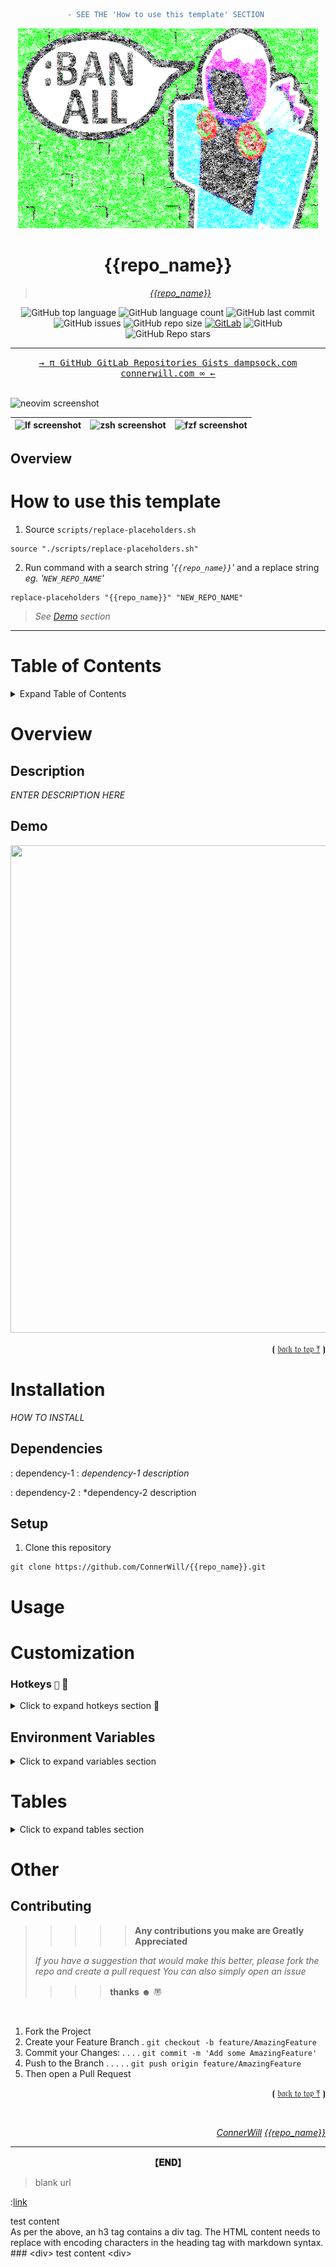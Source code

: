 <div align="center">


```diff
- SEE THE 'How to use this template' SECTION 
```

<!---<img width="480" height="320" src="assets/{{repo_name}}-banner.png">--->
  
  <img width="480" height="320" src="assets/banner.png">

# **{{repo_name}}**
  
> *[*{{repo_name}}*](https://github.com/ConnerWill/{{repo_name}})*
 
 
![GitHub top language](https://img.shields.io/github/languages/top/ConnerWill/%7B%7Brepo_name%7D%7D)
![GitHub language count](https://img.shields.io/github/languages/count/ConnerWill/%7B%7Brepo_name%7D%7D)
![GitHub last commit](https://img.shields.io/github/last-commit/ConnerWill/{{repo_name}})
![GitHub issues](https://img.shields.io/github/issues-raw/ConnerWill/{{repo_name}})
![GitHub repo size](https://img.shields.io/github/repo-size/ConnerWill/{{repo_name}})
[![GitLab](https://img.shields.io/static/v1?label=gitlab&logo=gitlab&color=E24329&message=mirrored)](https://gitlab.com/ConnerWill/{{repo_name}})
![GitHub](https://img.shields.io/github/license/ConnerWill/{{repo_name}})
![GitHub Repo stars](https://img.shields.io/github/stars/ConnerWill/{{repo_name}}?style=social)

---

</div>

<div align="center">
 <span>

  <kbd>
   <a href="https://connerwill.com"><kbd>→ <kbd> π </kbd></kbd></a>
   <a href="https://github.com/ConnerWill"><kbd> GitHub </kbd></a>
   <a href="https://gitlab.com/ConnerWill"><kbd> GitLab </kbd></a>
   <a href="https://github.com/ConnerWill?tab=repositories"><kbd> Repositories </kbd></a>
   <a href="https://gist.github.com/ConnerWill"><kbd> Gists </kbd></a>
   <a href="https://dampsock.com"><kbd> dampsock.com </kbd></a>
   <a href="https://connerwill.com"><kbd> connerwill.com </kbd></a>
   <a href="https://connerwill.com"><kbd><kbd> &infin; </kbd> ← </kbd></a>
  </kbd>
 </span>
</div>
<br>

![neovim screenshot](https://user-images.githubusercontent.com/10108377/140420895-a3ed425b-e19f-4970-b0b5-9d25eec3fbe7.png)

| ![lf screenshot](https://user-images.githubusercontent.com/10108377/140654098-bafadfdf-76d9-43ac-87b9-e42308ea11a3.png) | ![zsh screenshot](https://user-images.githubusercontent.com/10108377/140654211-2bd25f1a-2677-4cf7-ab2e-d043e65e40e5.png) | ![fzf screenshot](https://user-images.githubusercontent.com/10108377/140654357-1bc87a9c-b395-458c-81d4-ce992c589fac.png) |
| ----------------------------------------------------------------------------------------------------------------------- | ------------------------------------------------------------------------------------------------------------------------ | ------------------------------------------------------------------------------------------------------------------------ |


## Overview

# How to use this template

1. Source `scripts/replace-placeholders.sh`
```shell
source "./scripts/replace-placeholders.sh"
```

2. Run command with a search string *'`{{repo_name}}`'* and a replace string *eg.* *'`NEW_REPO_NAME`'*
```shell
replace-placeholders "{{repo_name}}" "NEW_REPO_NAME"
```

> *See [Demo](#demo) section*

<hr>

# Table of Contents
<details>
  <summary>Expand Table of Contents</summary>

  <hr>
  
* [{{repo_name}}](#{{repo_name}})
* [Table of Contents](#table-of-contents)
* [Overview](#overview)
  * [Description](##description)
  * [Demo](##demo)
* [Installation](#installation)
  * [Dependencies](##dependencies)
    * [Dependency-1-Installation](###dependency-1-installation)
  * [Setup](##setup)
* [Usage](#usage)
* [Customization](#customization)
  * [Configuration File](##configuration-file)
    * [Hotkeys](###hotkeys)
  * [Environment Variables](#environment-variables)
* [Other](#other)

<hr>  
<p align="right">⦗ <a href="#top">𝔟𝔞𝔠𝔨 𝔱𝔬 𝔱𝔬𝔭 ⤒</a> ⦘</p>
</details>  

# Overview

## Description

*ENTER DESCRIPTION HERE*

## Demo

<div align="center"><img width="1190" height="780" src="assets/replace-placeholders-demo.gif"></div>
<p align="right">⦗ <a href="#top">𝔟𝔞𝔠𝔨 𝔱𝔬 𝔱𝔬𝔭 ⤒</a> ⦘</p>

# Installation

*HOW TO INSTALL*

## Dependencies

: dependency-1
: *dependency-1 description* 

: dependency-2
: *dependency-2 description

## Setup

1. Clone this repository

```console
git clone https://github.com/ConnerWill/{{repo_name}}.git
```

# Usage

# Customization

### Hotkeys <kbd>``</kbd><b>  </b><br>

<details>
  <summary>Click to expand hotkeys section <b>  </b></summary>

<div align="center">
 
<kbd>`↑`</kbd><br>
<kbd>`←`</kbd><kbd>`↓`</kbd><kbd>`→`</kbd><br><br>
<kbd>`h`</kbd><kbd>`j`</kbd><kbd>`k`</kbd><kbd>`l`</kbd><br><br>
<kbd>`TAB`</kbd>  <kbd>`SHIFT`</kbd> <kbd>`ENTER`</kbd><br>
<kbd>`CTRL`</kbd> <kbd>`SUPER`</kbd> <kbd>`ALT`</kbd><br><br>
<kbd>`INSERT`</kbd><kbd>`HOME`</kbd><kbd>`PgUp`</kbd><br>
<kbd>`DELETE`</kbd><kbd>`END`</kbd><kbd>`PgDn`</kbd><br><br>
<kbd>`~`</kbd> <kbd>`FN`</kbd> <kbd>`F1`</kbd><br>
<kbd>`CAPSLOCK`</kbd> <kbd>`ESC`</kbd><br>
<kbd>`BACKSPACE`</kbd> <kbd>`DEL`</kbd><br>

</div>
</details>
  
  
## Environment Variables

<details>
  <summary>Click to expand variables section</summary>

> *(https://connerwill.com)*

**```ENVVAR```**
: *<kbd>string</kbd>*
: environment variable description. 

**```ENVVAR2```**
: *<kbd>bool</kbd>*
: environment variable description.

**```ENVVAR3```**
: *<kbd>string</kbd>*
: environment variable description. 

**```ENVVAR4```**
: *<kbd>bool</kbd>*
: environment variable description.
  
<p align="right">⦗ <a href="#top">𝔟𝔞𝔠𝔨 𝔱𝔬 𝔱𝔬𝔭 ⤒</a> ⦘</p>
</details>

# Tables



<details>
  <summary>Click to expand tables section</summary>

<hr><br>

<details>
  <summary>Click to expand large tables section</summary>

### Large

```shell
UPPERLEFT_TITLE="TEST"
UPPERLEFT_CONTENT="test"
UPPERMIDDLE_TITLE="TEST"
UPPERMIDDLE_CONTENT="TEST"
UPPERRIGHT_TITLE="TEST"
UPPERRIGHT_CONTENT="test"
LOWERLEFT_TITLE="TEST"
LOWERLEFT_CONTENT="test"
LOWERMIDDLE_TITLE="TEST"
LOWERMIDDLE_CONTENT="test"
LOWERRIGHT_TITLE="TEST"
LOWERRIGHT_CONTENT="test"
```

<div align="center">
  <table border="0" width="100%">
    <col style="width:33%">
    <col style="width:33%">
    <col style="width:33%">
    <tbody>
      <tr style="border: 0px !important;">
        <td valign="top" style="border: 0px !important;"><b>$UPPERLEFT_TITLE</b>$UPPERLEFT_CONTENT</td>
        <td valign="top" style="border: 0px !important;"><b>$UPPERMIDDLE_TITLE</b>$UPPERMIDDLE_CONTENT</td>
        <td valign="top" style="border: 0px !important;"><b>$UPPERRIGHT_TITLE</b>$UPPERRIGHT_CONTENT</td>
      </tr>
      <tr style="border: 0px !important;">
        <td valign="top" style="border: 0px !important;"><b>$LOWERLEFT_TITLE</b>$LOWERLEFT_CONTENT</td>
        <td valign="top" style="border: 0px !important;"><b>$LOWERMIDDLE_TITLE</b>$LOWERMIDDLE_CONTENT</td>
        <td valign="top" style="border: 0px !important;"><b>$LOWERRIGHT_TITLE</b>$LOWERRIGHT_CONTENT</td>
      </tr>
    </tbody>
  </table>
 <p align="right">⦗ <a href="#top">𝔟𝔞𝔠𝔨 𝔱𝔬 𝔱𝔬𝔭 ⤒</a> ⦘</p>
</div>
</details>

<details>
  <summary>Click to expand small tables section</summary>

### Small

<summary>Expand Small Table</summary>
<div align="center">

| title                            | status    | [something](https://example.com)                                                     | demo |   |
|--------------------------------------|-----------|--------------------------------------------------------------------------------------|------|---|
| **[something](https://example.com)   | `content` | <a href="https://asciinema.org/a/osSEzqnmH9pMYEZibNe2K7ZL7" target="_blank">demo</a> |      |   |
| **[something](https://example.com)   | `content` | <a href="https://asciinema.org/a/rCiT9hXQ5IdwqOwg6rifyFZzb" target="_blank">demo</a> |      |   |
| **[something](https://example.com)   |           |                                                                                      |      |   |
| **[something](https://example.com)   | `content` | <a href="https://asciinema.org/a/314508" target="_blank">demo</a>                    |      |   |
| **[something](https://example.com)** | beta      |                                                                                      |      |   |
| **[something](https://example.com)** | alpha     |                                                                                      |      |   |
| **[something](https://example.com)** | alpha     |                                                                                      |      |   |
</details>
  
<p align="right">⦗ <a href="#top">𝔟𝔞𝔠𝔨 𝔱𝔬 𝔱𝔬𝔭 ⤒</a> ⦘</p>
<hr><br>
</div>
</details>
  
# Other

<!--UNCOMMENT TO FOLD 'contributing' SECTION

  <details>
    <summary>Click to expand contributing section</summary>

-->

## Contributing
  
> > > > >   **Any contributions you make are Greatly Appreciated**
>  
> *If you have a suggestion that would make this better,*
> *please fork the repo and create a pull request*
> *You can also simply open an issue*
> 
> > > >   **thanks** ☻ 〠

<br>

1. Fork the Project
2. Create your Feature Branch  . `git checkout -b feature/AmazingFeature`
3. Commit your Changes: . . . .  `git commit -m 'Add some AmazingFeature'`
4. Push to the Branch  . . . . . `git push origin feature/AmazingFeature`
5. Then open a Pull Request

<p align="right">⦗ <a href="#top">𝔟𝔞𝔠𝔨 𝔱𝔬 𝔱𝔬𝔭 ⤒</a> ⦘</p>
</details>
<br>
<footer>
  <nav data-content="bottom">
    <div align="right">
      <div id="foot">
        <span id="bottom">
         <p>
          <a href="https://github.com/ConnerWill"><em>ConnerWill</em></a>
          <a href="https://github.com/ConnerWill/{{repo_name}}"><em>{{repo_name}}</em></a>
         </p>
        </span>
      </div>
    </div>
  <hr>
 </nav>
</footer>
</div>
<div align="center"><b> 【𝐄𝐍𝐃】 </b></div>

<!-- <sample><b><a href="https://connerwill.com">╔════════════════════════════════════════╗</a></b></sample> -->
<!--
 <p align="right">(<a href="#top">𝜟 𝐛𝐚𝐜𝐤 𝒕𝒐 𝒕𝒐𝐩 𝜟</a>)</p>
 <p align="right">(<a href="#top">𝜟 𝑏𝑎𝑐𝑘 𝑡𝑜 𝑡𝑜𝑝 𝜟</a>)</p>
 <p align="right">(<a href="#top"> 𝓑𝒷𝒶𝒸𝓀 𝓉𝒐 𝓉𝒐𝓅 𝜟</a>)</p>
 <p align="right">Random<a href="#top">𝜟🔝⤊⟰⤉⤒𝅉 </a>Symbols</p>
 <p align="right">Random<a href="#top">🢕⬔⦇⦈</a>Symbols</p>
ᎀ 〠 〠⃠
☻  ☻⃢  ☻⃠
    <div align="right">
      <div id="foot">
        <span id="bottom">
         <p>
          <a href="https://github.com/ConnerWill/{{repo_name}}">
           <em>
             {{repo_name}}
           </em>
          </a>
         </p>
        </span>
      </div>
      <div id="foot2">
        <span id="bottom2">
         <p>
          <a href="https://github.com/ConnerWill">
           <em>
             ConnerWill
           </em>
          </a>
         </p>
        </span>
      </div>
    </div>
  <hr>
  </nav>
</footer>

-->

> blank url
<!--
<a href="url" target="_blank">link</a>
-->
:<a href="url" target="_blank">link</a>


<div> test content</div>
As per the above, an h3 tag contains a div tag. The HTML content needs to replace with encoding characters in the heading tag with markdown syntax.
### &lt;div&gt; test content &lt;div&gt;



